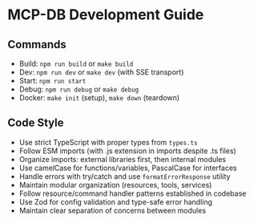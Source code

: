 # MCP-DB Development Guide

## Commands
- Build: `npm run build` or `make build`
- Dev: `npm run dev` or `make dev` (with SSE transport)
- Start: `npm run start`
- Debug: `npm run debug` or `make debug`
- Docker: `make init` (setup), `make down` (teardown)

## Code Style
- Use strict TypeScript with proper types from `types.ts`
- Follow ESM imports (with .js extension in imports despite .ts files)
- Organize imports: external libraries first, then internal modules
- Use camelCase for functions/variables, PascalCase for interfaces
- Handle errors with try/catch and use `formatErrorResponse` utility
- Maintain modular organization (resources, tools, services)
- Follow resource/command handler patterns established in codebase
- Use Zod for config validation and type-safe error handling
- Maintain clear separation of concerns between modules